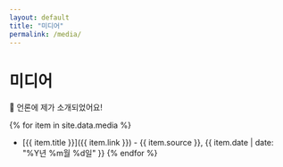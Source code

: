 ```yaml
---
layout: default
title: "미디어"
permalink: /media/
---
```


# 미디어

📰 언론에 제가 소개되었어요!

{% for item in site.data.media %}
- [{{ item.title }}]({{ item.link }}) - {{ item.source }}, {{ item.date | date: "%Y년 %m월 %d일" }}
{% endfor %}
